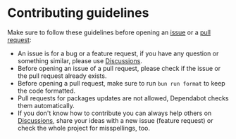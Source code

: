 # Contributing guidelines

Make sure to follow these guidelines before opening an [issue](https://github.com/Bellisario/bun-webextension/issues/new) or a [pull request](https://github.com/Bellisario/bun-webextension/pulls):

- An issue is for a bug or a feature request, if you have any question or something similar, please use [Discussions](https://github.com/Bellisario/bun-webextension/discussions).
- Before opening an issue of a pull request, please check if the issue or the pull request already exists.
- Before opening a pull request, make sure to run `bun run format` to keep the code formatted.
- Pull requests for packages updates are not allowed, Dependabot checks them automatically.
- If you don't know how to contribute you can always help others on [Discussions](https://github.com/Bellisario/bun-webextension/discussions), share your ideas with a new issue (feature request) or check the whole project for misspellings, too.
